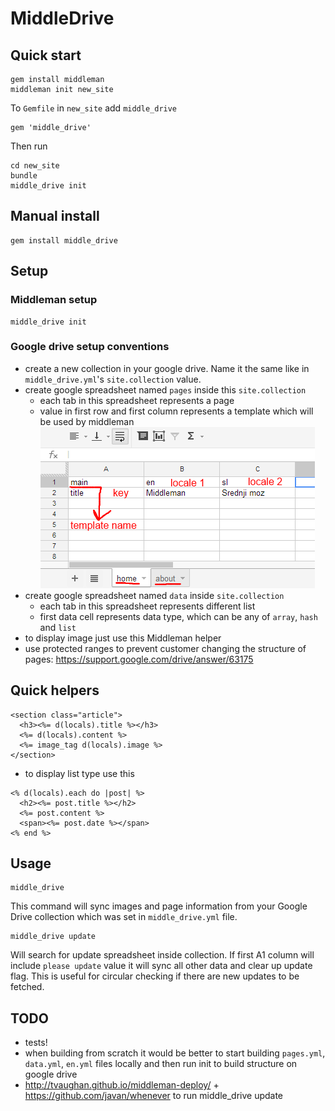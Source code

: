 # MiddleDrive

## Quick start

    gem install middleman
    middleman init new_site

To `Gemfile` in `new_site` add `middle_drive`

    gem 'middle_drive'

Then run

    cd new_site
    bundle
    middle_drive init

## Manual install

    gem install middle_drive

## Setup

### Middleman setup

    middle_drive init

### Google drive setup conventions

- create a new collection in your google drive. Name it the same like in `middle_drive.yml`'s `site.collection` value.
- create google spreadsheet named `pages` inside this `site.collection`
  - each tab in this spreadsheet represents a page
  - value in first row and first column represents a template which will be used by middleman
![Example](/img/spreadsheet.png)
- create google spreadsheet named `data` inside `site.collection`
  - each tab in this spreadsheet represents different list
  - first data cell represents data type, which can be any of `array`, `hash` and `list`
- to display image just use this Middleman helper
- use protected ranges to prevent customer changing the structure of pages: https://support.google.com/drive/answer/63175


## Quick helpers

```erb
<section class="article">
  <h3><%= d(locals).title %></h3>
  <%= d(locals).content %>
  <%= image_tag d(locals).image %>
</section>
```

- to display list type use this

```erb
<% d(locals).each do |post| %>
  <h2><%= post.title %></h2>
  <%= post.content %>
  <span><%= post.date %></span>
<% end %>
```

## Usage

    middle_drive

This command will sync images and page information from your Google Drive collection which was set in
`middle_drive.yml` file.


    middle_drive update

Will search for update spreadsheet inside collection. If first A1 column will include `please update` value it will
sync all other data and clear up update flag. This is useful for circular checking if there are new updates to be
fetched.

## TODO
- tests!
- when building from scratch it would be better to start building `pages.yml`, `data.yml`, `en.yml` files locally
and then run init to build structure on google drive
- http://tvaughan.github.io/middleman-deploy/ + https://github.com/javan/whenever to run middle_drive update

